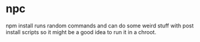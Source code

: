 # npc
npm install runs random commands and can do some weird stuff with post install scripts so it might be a good idea to run it in a chroot.
